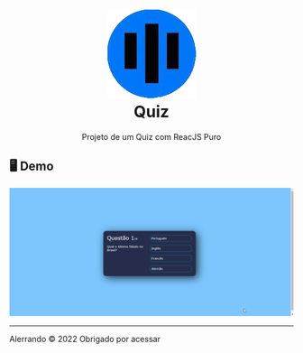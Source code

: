 <h1 align="center">
    <img src="./github/icon.png" alt="icone do site">
    </br>
    Quiz
</h1>

<p align="center">Projeto de um Quiz com ReacJS Puro</p>

## 🖥️ Demo
<div align="center">
    <img src="./github/QuizPc.gif" alt="gif do projeto quiz">
</div>

<hr />
<p>Alerrando © 2022 Obrigado por acessar</p>